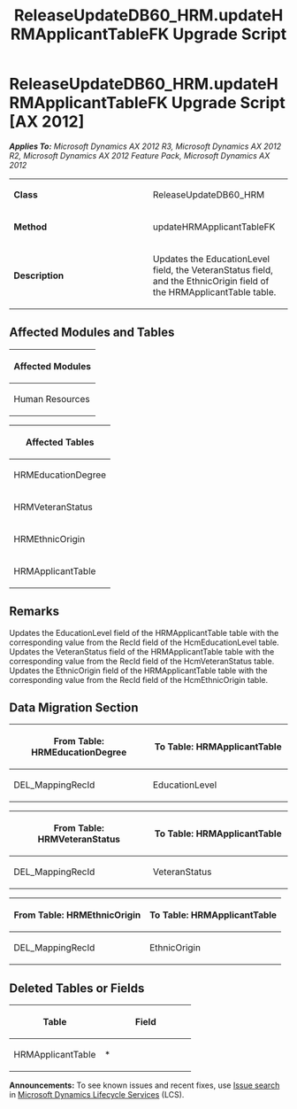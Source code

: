 ﻿---
title: ReleaseUpdateDB60_HRM.updateHRMApplicantTableFK Upgrade Script
TOCTitle: ReleaseUpdateDB60_HRM.updateHRMApplicantTableFK Upgrade Script
ms:assetid: 54a3b06e-8c56-7fa8-e351-dfb6fbc7bb9d
ms:mtpsurl: https://msdn.microsoft.com/en-us/library/JJ736148(v=AX.60)
ms:contentKeyID: 49708324
ms.date: 05/18/2015
mtps_version: v=AX.60
---

# ReleaseUpdateDB60\_HRM.updateHRMApplicantTableFK Upgrade Script [AX 2012]


_**Applies To:** Microsoft Dynamics AX 2012 R3, Microsoft Dynamics AX 2012 R2, Microsoft Dynamics AX 2012 Feature Pack, Microsoft Dynamics AX 2012_

<table>
<colgroup>
<col style="width: 50%" />
<col style="width: 50%" />
</colgroup>
<tbody>
<tr class="odd">
<td><p><strong>Class</strong></p></td>
<td><p>ReleaseUpdateDB60_HRM</p></td>
</tr>
<tr class="even">
<td><p><strong>Method</strong></p></td>
<td><p>updateHRMApplicantTableFK</p></td>
</tr>
<tr class="odd">
<td><p><strong>Description</strong></p></td>
<td><p>Updates the EducationLevel field, the VeteranStatus field, and the EthnicOrigin field of the HRMApplicantTable table.</p></td>
</tr>
</tbody>
</table>


## Affected Modules and Tables

<table>
<colgroup>
<col style="width: 100%" />
</colgroup>
<thead>
<tr class="header">
<th><p>Affected Modules</p></th>
</tr>
</thead>
<tbody>
<tr class="odd">
<td><p>Human Resources</p></td>
</tr>
</tbody>
</table>


<table>
<colgroup>
<col style="width: 100%" />
</colgroup>
<thead>
<tr class="header">
<th><p>Affected Tables</p></th>
</tr>
</thead>
<tbody>
<tr class="odd">
<td><p>HRMEducationDegree</p></td>
</tr>
<tr class="even">
<td><p>HRMVeteranStatus</p></td>
</tr>
<tr class="odd">
<td><p>HRMEthnicOrigin</p></td>
</tr>
<tr class="even">
<td><p>HRMApplicantTable</p></td>
</tr>
</tbody>
</table>


## Remarks

Updates the EducationLevel field of the HRMApplicantTable table with the corresponding value from the RecId field of the HcmEducationLevel table. Updates the VeteranStatus field of the HRMApplicantTable table with the corresponding value from the RecId field of the HcmVeteranStatus table. Updates the EthnicOrigin field of the HRMApplicantTable table with the corresponding value from the RecId field of the HcmEthnicOrigin table.

## Data Migration Section

<table>
<colgroup>
<col style="width: 50%" />
<col style="width: 50%" />
</colgroup>
<thead>
<tr class="header">
<th><p>From Table: HRMEducationDegree</p></th>
<th><p>To Table: HRMApplicantTable</p></th>
</tr>
</thead>
<tbody>
<tr class="odd">
<td><p>DEL_MappingRecId</p></td>
<td><p>EducationLevel</p></td>
</tr>
</tbody>
</table>


<table>
<colgroup>
<col style="width: 50%" />
<col style="width: 50%" />
</colgroup>
<thead>
<tr class="header">
<th><p>From Table: HRMVeteranStatus</p></th>
<th><p>To Table: HRMApplicantTable</p></th>
</tr>
</thead>
<tbody>
<tr class="odd">
<td><p>DEL_MappingRecId</p></td>
<td><p>VeteranStatus</p></td>
</tr>
</tbody>
</table>


<table>
<colgroup>
<col style="width: 50%" />
<col style="width: 50%" />
</colgroup>
<thead>
<tr class="header">
<th><p>From Table: HRMEthnicOrigin</p></th>
<th><p>To Table: HRMApplicantTable</p></th>
</tr>
</thead>
<tbody>
<tr class="odd">
<td><p>DEL_MappingRecId</p></td>
<td><p>EthnicOrigin</p></td>
</tr>
</tbody>
</table>


## Deleted Tables or Fields

<table>
<colgroup>
<col style="width: 50%" />
<col style="width: 50%" />
</colgroup>
<thead>
<tr class="header">
<th><p>Table</p></th>
<th><p>Field</p></th>
</tr>
</thead>
<tbody>
<tr class="odd">
<td><p>HRMApplicantTable</p></td>
<td><p>*</p></td>
</tr>
</tbody>
</table>

  
**Announcements:** To see known issues and recent fixes, use [Issue search](http://go.microsoft.com/fwlink/?linkid=389258) in [Microsoft Dynamics Lifecycle Services](http://go.microsoft.com/fwlink/?linkid=306505) (LCS).

